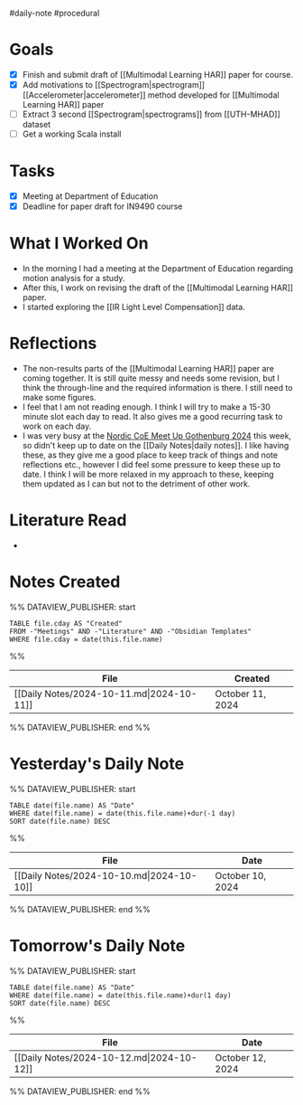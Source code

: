 #daily-note #procedural 

# Goals

- [x] Finish and submit draft of [[Multimodal Learning HAR]] paper for course.
- [x] Add motivations to [[Spectrogram|spectrogram]] [[Accelerometer|accelerometer]] method developed for [[Multimodal Learning HAR]] paper
- [ ] Extract 3 second [[Spectrogram|spectrograms]] from [[UTH-MHAD]] dataset
- [ ] Get a working Scala install

# Tasks

- [x] Meeting at Department of Education
- [x] Deadline for paper draft for IN9490 course

# What I Worked On

- In the morning I had a meeting at the Department of Education regarding motion analysis for a study.
- After this, I work on revising the draft of the [[Multimodal Learning HAR]] paper.
- I started exploring the [[IR Light Level Compensation]] data.

# Reflections

- The non-results parts of the [[Multimodal Learning HAR]] paper are coming together. It is still quite messy and needs some revision, but I think the through-line and the required information is there. I still need to make some figures.
- I feel that I am not reading enough. I think I will try to make a 15-30 minute slot each day to read. It also gives me a good recurring task to work on each day.
- I was very busy at the [Nordic CoE Meet Up Gothenburg 2024](https://www.uio.no/ritmo/english/news-and-events/events/conferences/2024/nordic-coe-meet-up-gothenburg-2024/) this week, so didn't keep up to date on the [[Daily Notes|daily notes]]. I like having these, as they give me a good place to keep track of things and note reflections etc., however I did feel some pressure to keep these up to date. I think I will be more relaxed in my approach to these, keeping them updated as I can but not to the detriment of other work.

# Literature Read

- 

# Notes Created


%% DATAVIEW_PUBLISHER: start
```dataview
TABLE file.cday AS "Created"
FROM -"Meetings" AND -"Literature" AND -"Obsidian Templates"
WHERE file.cday = date(this.file.name)
```
%%

| File                                      | Created          |
| ----------------------------------------- | ---------------- |
| [[Daily Notes/2024-10-11.md\|2024-10-11]] | October 11, 2024 |

%% DATAVIEW_PUBLISHER: end %%

# Yesterday's Daily Note

%% DATAVIEW_PUBLISHER: start
```dataview
TABLE date(file.name) AS "Date"
WHERE date(file.name) = date(this.file.name)+dur(-1 day)
SORT date(file.name) DESC
```
%%

| File                                      | Date             |
| ----------------------------------------- | ---------------- |
| [[Daily Notes/2024-10-10.md\|2024-10-10]] | October 10, 2024 |

%% DATAVIEW_PUBLISHER: end %%
# Tomorrow's Daily Note

%% DATAVIEW_PUBLISHER: start
```dataview
TABLE date(file.name) AS "Date"
WHERE date(file.name) = date(this.file.name)+dur(1 day)
SORT date(file.name) DESC
```
%%

| File                                      | Date             |
| ----------------------------------------- | ---------------- |
| [[Daily Notes/2024-10-12.md\|2024-10-12]] | October 12, 2024 |

%% DATAVIEW_PUBLISHER: end %%



